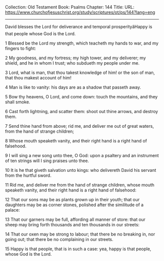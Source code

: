 Collection: Old Testament
Book: Psalms
Chapter: 144
Title: 
URL: https://www.churchofjesuschrist.org/study/scriptures/ot/ps/144?lang=eng

---

David blesses the Lord for deliverance and temporal prosperityâHappy is that people whose God is the Lord.

1 Blessed be the Lord my strength, which teacheth my hands to war, and my fingers to fight:

2 My goodness, and my fortress; my high tower, and my deliverer; my shield, and he in whom I trust; who subdueth my people under me.

3 Lord, what is man, that thou takest knowledge of him! or the son of man, that thou makest account of him!

4 Man is like to vanity: his days are as a shadow that passeth away.

5 Bow thy heavens, O Lord, and come down: touch the mountains, and they shall smoke.

6 Cast forth lightning, and scatter them: shoot out thine arrows, and destroy them.

7 Send thine hand from above; rid me, and deliver me out of great waters, from the hand of strange children;

8 Whose mouth speaketh vanity, and their right hand is a right hand of falsehood.

9 I will sing a new song unto thee, O God: upon a psaltery and an instrument of ten strings will I sing praises unto thee.

10 It is he that giveth salvation unto kings: who delivereth David his servant from the hurtful sword.

11 Rid me, and deliver me from the hand of strange children, whose mouth speaketh vanity, and their right hand is a right hand of falsehood:

12 That our sons may be as plants grown up in their youth; that our daughters may be as corner stones, polished after the similitude of a palace:

13 That our garners may be full, affording all manner of store: that our sheep may bring forth thousands and ten thousands in our streets:

14 That our oxen may be strong to labour; that there be no breaking in, nor going out; that there be no complaining in our streets.

15 Happy is that people, that is in such a case: yea, happy is that people, whose God is the Lord.
